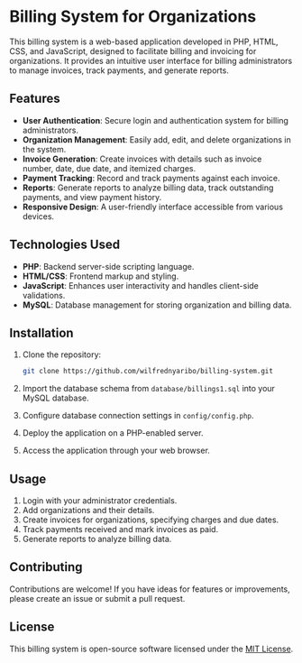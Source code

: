 # Billing System for Organizations

This billing system is a web-based application developed in PHP, HTML, CSS, and JavaScript, designed to facilitate billing and invoicing for organizations. It provides an intuitive user interface for billing administrators to manage invoices, track payments, and generate reports.

## Features

- **User Authentication**: Secure login and authentication system for billing administrators.
- **Organization Management**: Easily add, edit, and delete organizations in the system.
- **Invoice Generation**: Create invoices with details such as invoice number, date, due date, and itemized charges.
- **Payment Tracking**: Record and track payments against each invoice.
- **Reports**: Generate reports to analyze billing data, track outstanding payments, and view payment history.
- **Responsive Design**: A user-friendly interface accessible from various devices.

## Technologies Used

- **PHP**: Backend server-side scripting language.
- **HTML/CSS**: Frontend markup and styling.
- **JavaScript**: Enhances user interactivity and handles client-side validations.
- **MySQL**: Database management for storing organization and billing data.

## Installation

1. Clone the repository:

    ```bash
    git clone https://github.com/wilfrednyaribo/billing-system.git
    ```

2. Import the database schema from `database/billings1.sql` into your MySQL database.

3. Configure database connection settings in `config/config.php`.

4. Deploy the application on a PHP-enabled server.

5. Access the application through your web browser.

## Usage

1. Login with your administrator credentials.
2. Add organizations and their details.
3. Create invoices for organizations, specifying charges and due dates.
4. Track payments received and mark invoices as paid.
5. Generate reports to analyze billing data.

## Contributing

Contributions are welcome! If you have ideas for features or improvements, please create an issue or submit a pull request.

## License

This billing system is open-source software licensed under the [MIT License](LICENSE).
